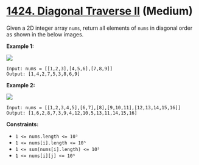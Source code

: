 # [1424. Diagonal Traverse II][link] (Medium)

[link]: https://leetcode.com/problems/diagonal-traverse-ii/

Given a 2D integer array `nums`, return all elements of  `nums` in diagonal order as shown in the
below images.

**Example 1:**

![](https://assets.leetcode.com/uploads/2020/04/08/sample_1_1784.png)

```
Input: nums = [[1,2,3],[4,5,6],[7,8,9]]
Output: [1,4,2,7,5,3,8,6,9]
```

**Example 2:**

![](https://assets.leetcode.com/uploads/2020/04/08/sample_2_1784.png)

```
Input: nums = [[1,2,3,4,5],[6,7],[8],[9,10,11],[12,13,14,15,16]]
Output: [1,6,2,8,7,3,9,4,12,10,5,13,11,14,15,16]
```

**Constraints:**

- `1 <= nums.length <= 10⁵`
- `1 <= nums[i].length <= 10⁵`
- `1 <= sum(nums[i].length) <= 10⁵`
- `1 <= nums[i][j] <= 10⁵`
